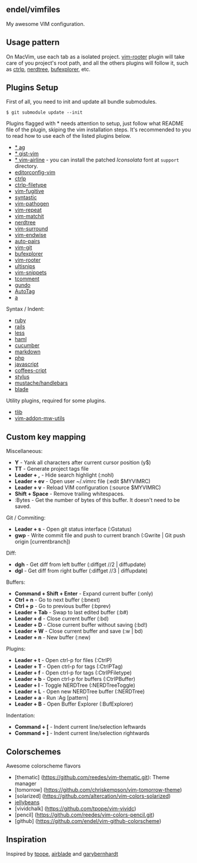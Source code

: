 endel/vimfiles
---

My awesome VIM configuration.

Usage pattern
---

On MacVim, use each tab as a isolated project.
[vim-rooter](https://github.com/airblade/vim-rooter) plugin will take care of
you project's root path, and all the others plugins will follow it, such as
[ctrlp](https://github.com/kien/ctrlp.vim),
[nerdtree](https://github.com/scrooloose/nerdtree),
[bufexplorer](https://github.com/jlanzarotta/bufexplorer), etc.


Plugins Setup
---

First of all, you need to init and update all bundle submodules.

    $ git submodule update --init


Plugins flagged with * needs attention to setup, just follow what README file of the plugin, skiping the vim installation steps.
It's recommended to you to read how to use each of the listed plugins below.

 * [* ag](https://github.com/rking/ag.vim)
 * [* gist-vim](https://github.com/mattn/gist-vim)
 * [* vim-airline](https://github.com/bling/vim-airline) - you can install the patched *Iconsolata* font at <code>support</code> directory.
 * [editorconfig-vim](https://github.com/editorconfig/editorconfig-vim)
 * [ctrlp](https://github.com/kien/ctrlp.vim)
 * [ctrlp-filetype](https://github.com/endel/ctrlp-filetype.vim)
 * [vim-fugitive](https://github.com/tpope/vim-fugitive)
 * [syntastic](https://github.com/scrooloose/syntastic)
 * [vim-pathogen](https://github.com/tpope/vim-pathogen)
 * [vim-repeat](https://github.com/tpope/vim-repeat)
 * [vim-matchit](https://github.com/tsaleh/vim-matchit)
 * [nerdtree](https://github.com/scrooloose/nerdtree)
 * [vim-surround](https://github.com/tpope/vim-surround)
 * [vim-endwise](https://github.com/tpope/vim-endwise)
 * [auto-pairs](https://github.com/jiangmiao/auto-pairs)
 * [vim-git](https://github.com/tpope/vim-git)
 * [bufexplorer](https://github.com/jlanzarotta/bufexplorer)
 * [vim-rooter](https://github.com/airblade/vim-rooter)
 * [ultisnips](https://github.com/SirVer/ultisnips)
 * [vim-snippets](https://github.com/honza/vim-snippets)
 * [tcomment](https://github.com/tomtom/tcomment_vim)
 * [gundo](https://github.com/sjl/gundo.vim.git)
 * [AutoTag](https://github.com/vim-scripts/AutoTag)
 * [a](https://github.com/vim-scripts/a.vim)

Syntax / Indent:

 * [ruby](https://github.com/vim-ruby/vim-ruby)
 * [rails](https://github.com/tpope/vim-rails)
 * [less](https://github.com/groenewege/vim-less)
 * [haml](https://github.com/tpope/vim-haml)
 * [cucumber](https://github.com/tpope/vim-cucumber)
 * [markdown](https://github.com/tpope/vim-markdown)
 * [php](https://github.com/madflow/vim-php)
 * [javascript](https://github.com/pangloss/vim-javascript)
 * [coffees-cript](https://github.com/kchmck/vim-coffee-script)
 * [stylus](https://github.com/wavded/vim-stylus)
 * [mustache/handlebars](https://github.com/mustache/vim-mode)
 * [blade](https://github.com/xsbeats/vim-blade)

Utility plugins, required for some plugins.

 * [tlib](https://github.com/tomtom/tlib_vim)
 * [vim-addon-mw-utils](https://github.com/MarcWeber/vim-addon-mw-utils)


Custom key mapping
---

Miscellaneous:

 * __Y__ - Yank all characters after current cursor position (y$)
 * __TT__ - Generate project tags file
 * __Leader + ,__ - Hide search highlight (:nohl)
 * __Leader + ev__ - Open user ~/.vimrc file (:edit $MYVIMRC)
 * __Leader + v__ - Reload VIM configuration (:source $MYVIMRC)
 * __Shift + Space__ - Remove trailing whitespaces.
 * :Bytes - Get the number of bytes of this buffer. It doesn't need to be saved.

Git / Commiting:

 * __Leader + s__ - Open git status interface (:Gstatus)
 * __gwp__ - Write commit file and push to current branch (:Gwrite | Git push origin [currentbranch])

Diff:

 * __dgh__ - Get diff from left buffer (:diffget //2 | diffupdate)
 * __dgl__ - Get diff from right buffer (:diffget //3 | diffupdate)

Buffers:

 * __Command + Shift + Enter__ - Expand current buffer (:only)
 * __Ctrl + n__ - Go to next buffer (:bnext)
 * __Ctrl + p__ - Go to previous buffer (:bprev)
 * __Leader + Tab__ - Swap to last edited buffer (:b#)
 * __Leader + d__ - Close current buffer (:bd)
 * __Leader + D__ - Close current buffer without saving (:bd!)
 * __Leader + W__ - Close current buffer and save (:w | bd)
 * __Leader + n__ - New buffer (:new)

Plugins:

 * __Leader + t__ - Open ctrl-p for files (:CtrlP)
 * __Leader + T__ - Open ctrl-p for tags (:CtrlPTag)
 * __Leader + f__ - Open ctrl-p for tags (:CtrlPFiletype)
 * __Leader + b__ - Open ctrl-p for buffers (:CtrlPBuffer)
 * __Leader + l__ - Toggle NERDTree (:NERDTreeToggle)
 * __Leader + L__ - Open new NERDTree buffer (:NERDTree)
 * __Leader + a__ - Run :Ag [pattern]
 * __Leader + B__ - Open Buffer Explorer (:BufExplorer)

Indentation:

  * __Command + [__ - Indent current line/selection leftwards
  * __Command + ]__ - Indent current line/selection rightwards


Colorschemes
---

Awesome colorscheme flavors

 * [thematic] (https://github.com/reedes/vim-thematic.git): Theme manager
 * [tomorrow] (https://github.com/chriskempson/vim-tomorrow-theme)
 * [solarized] (https://github.com/altercation/vim-colors-solarized)
 * [jellybeans](https://github.com/nanotech/jellybeans.vim)
 * [vividchalk] (https://github.com/tpope/vim-vividc)
 * [pencil] (https://github.com/reedes/vim-colors-pencil.git)
 * [github] (https://github.com/endel/vim-github-colorscheme)


Inspiration
---

Inspired by [tpope](https://github.com/tpope), [airblade](https://github.com/airblade) and [garybernhardt](https://github.com/garybernhardt)
